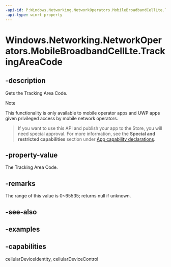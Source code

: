 ```yaml
---
-api-id: P:Windows.Networking.NetworkOperators.MobileBroadbandCellLte.TrackingAreaCode
-api-type: winrt property
---
```


<!-- Property syntax.
public IReference<uint> TrackingAreaCode { get; }
-->

# Windows.Networking.NetworkOperators.MobileBroadbandCellLte.TrackingAreaCode

## -description
Gets the Tracking Area Code.

> [!NOTE]
> This functionality is only available to mobile operator apps and UWP apps given privileged access by mobile network operators.

> If you want to use this API and publish your app to the Store, you will need special approval. For more information, see the **Special and restricted capabilities** section under [App capability declarations](https://docs.microsoft.com/windows/uwp/packaging/app-capability-declarations). 

## -property-value
The Tracking Area Code.

## -remarks
The range of this value is 0~65535; returns null if unknown.
## -see-also

## -examples


## -capabilities
cellularDeviceIdentity, cellularDeviceControl
